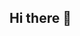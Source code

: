 ## Hi there 👋

<!--
**bwallac1/bwallac1** is a ✨ _special_ ✨ repository because its `README.md` (this file) appears on your GitHub profile.

Bryan Wallace, M.Ed, is a transformative leader in the realm of STEM education, driven by a passion for innovation and community empowerment. With a diverse background in education and leadership, Bryan has honed his skills and expertise, preparing him to found and lead Collaborative Community Learning Labs (CoLLabs).

Throughout his career, Bryan has held influential roles in academia, community organizations, and educational initiatives. As the Academic Board Chair at Patrick Henry School of Science and Arts and the Programming Board Chair for the Afrikana Institute's Afrikan Film Festival, Bryan championed academic excellence and cultural enrichment, leaving a lasting impact on educational policies and inclusive learning environments.

Bryan's dedication to fostering innovation and empowerment extends beyond traditional classrooms. As the founding wizard behind initiatives like East End Robotics and the Richmond Robotics Community Development League, Bryan has cultivated a passion for technology among young learners, equipping them with the skills and knowledge to thrive in the digital age.

His commitment to diversity and inclusion is evident in his leadership roles within esteemed organizations like the National Society of Black Engineers and the Virginia Society for Technology in Education. Through mentorship and advocacy, Bryan has worked tirelessly to increase underrepresented minority participation in STEM fields, ensuring that all individuals have equal access to educational opportunities.

In his role as the Software Engineering (Computer Science Education) Professor - Adjunct at Morehouse College, Bryan pioneered innovative approaches to teaching, bridging the gap between computer science and K-12 education. Collaborating with prestigious institutions like the NSF-funded Culturally Relevant Computing Lab, he developed transformative learning experiences for students and educators in the Atlanta metro area.

Bryan's extensive experience as Principal Consultant at Collaborative Community Learning Labs and Senior Instructional Program Manager at CodePath.org has equipped him with invaluable insights into educational program management and curriculum development. His leadership has led to the successful implementation of immersive pre-internship programs, increasing minority representation and ensuring educational excellence across diverse initiatives.

With a wealth of experience and a deep-rooted commitment to community empowerment, Bryan Wallace founded CoLLabs to serve as a catalyst for positive change. Through CoLLabs, Bryan continues to leverage his expertise and passion to create sustainable communities, foster innovation, and empower individuals to reach their full potential in the ever-evolving landscape of education and technology.

- 🔭 I’m currently working on ...
- 🌱 I’m currently learning ...
- 👯 I’m looking to collaborate on ...
- 🤔 I’m looking for help with ...
- 💬 Ask me about ...
- 📫 How to reach me: ...
- 😄 Pronouns: ...
- ⚡ Fun fact: ...
-->
